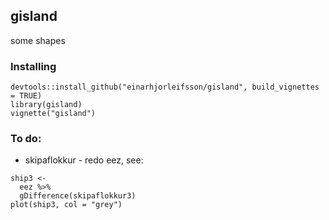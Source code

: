 ## gisland

some shapes

### Installing

```
devtools::install_github("einarhjorleifsson/gisland", build_vignettes = TRUE)
library(gisland)
vignette("gisland")
```

### To do:

* skipaflokkur - redo eez, see:
```
ship3 <- 
  eez %>% 
  gDifference(skipaflokkur3)
plot(ship3, col = "grey")
```